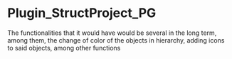 # Plugin_StructProject_PG
The functionalities that it would have would be several in the long term, among them, the change of color of the objects in hierarchy, adding icons to said objects, among other functions
